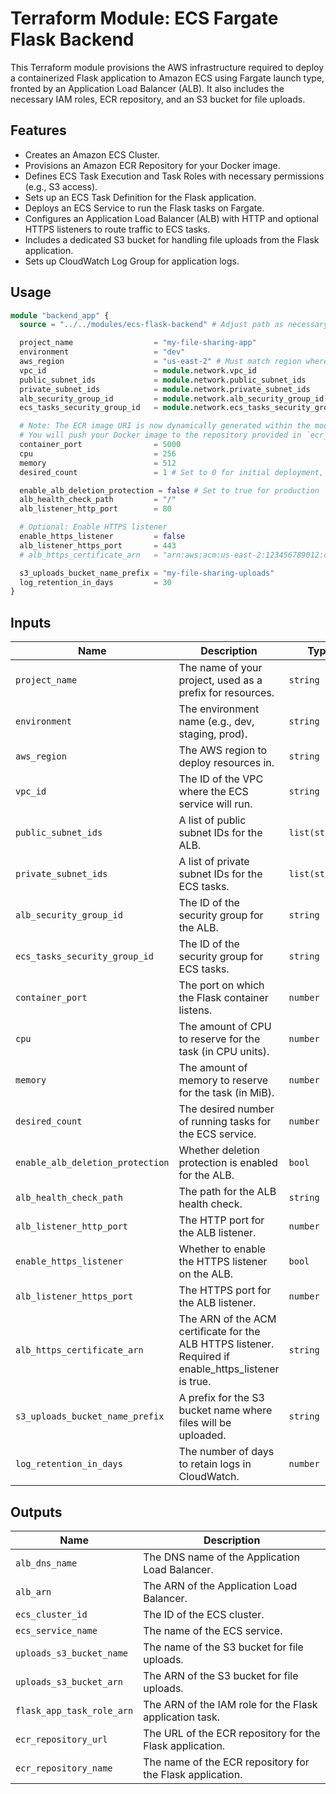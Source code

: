 # Terraform Module: ECS Fargate Flask Backend

This Terraform module provisions the AWS infrastructure required to deploy a containerized Flask application to Amazon ECS using Fargate launch type, fronted by an Application Load Balancer (ALB). It also includes the necessary IAM roles, ECR repository, and an S3 bucket for file uploads.

## Features

* Creates an Amazon ECS Cluster.
* Provisions an Amazon ECR Repository for your Docker image.
* Defines ECS Task Execution and Task Roles with necessary permissions (e.g., S3 access).
* Sets up an ECS Task Definition for the Flask application.
* Deploys an ECS Service to run the Flask tasks on Fargate.
* Configures an Application Load Balancer (ALB) with HTTP and optional HTTPS listeners to route traffic to ECS tasks.
* Includes a dedicated S3 bucket for handling file uploads from the Flask application.
* Sets up CloudWatch Log Group for application logs.

## Usage

```terraform
module "backend_app" {
  source = "../../modules/ecs-flask-backend" # Adjust path as necessary

  project_name                  = "my-file-sharing-app"
  environment                   = "dev"
  aws_region                    = "us-east-2" # Must match region where VPC and subnets are
  vpc_id                        = module.network.vpc_id
  public_subnet_ids             = module.network.public_subnet_ids
  private_subnet_ids            = module.network.private_subnet_ids
  alb_security_group_id         = module.network.alb_security_group_id
  ecs_tasks_security_group_id   = module.network.ecs_tasks_security_group_id

  # Note: The ECR image URI is now dynamically generated within the module.
  # You will push your Docker image to the repository provided in `ecr_repository_url` output.
  container_port                = 5000
  cpu                           = 256
  memory                        = 512
  desired_count                 = 1 # Set to 0 for initial deployment, then update after image push

  enable_alb_deletion_protection = false # Set to true for production
  alb_health_check_path         = "/"
  alb_listener_http_port        = 80

  # Optional: Enable HTTPS listener
  enable_https_listener         = false
  alb_listener_https_port       = 443
  # alb_https_certificate_arn   = "arn:aws:acm:us-east-2:123456789012:certificate/your-cert-id" # Required if enable_https_listener is true

  s3_uploads_bucket_name_prefix = "my-file-sharing-uploads"
  log_retention_in_days         = 30
}
```

## Inputs
| Name | Description | Type | Default | Required|
|---|---|---|---|---|
|`project_name`| The name of your project, used as a prefix for resources.| `string`| | yes|
|`environment`| The environment name (e.g., dev, staging, prod).| `string`| | yes|
|`aws_region`| The AWS region to deploy resources in.| `string`| | yes|
|`vpc_id`| The ID of the VPC where the ECS service will run.| `string`| | yes|
|`public_subnet_ids`| A list of public subnet IDs for the ALB.| `list(string)`| | yes|
|`private_subnet_ids`| A list of private subnet IDs for the ECS tasks.| `list(string)	`| | yes|
|`alb_security_group_id`| The ID of the security group for the ALB.| `string`| | yes|
|`ecs_tasks_security_group_id`| The ID of the security group for ECS tasks.| `string`| | yes|
|`container_port`| The port on which the Flask container listens.| `number`| 5000| no|
|`cpu`| The amount of CPU to reserve for the task (in CPU units).| `number`| 256| no|
|`memory`| The amount of memory to reserve for the task (in MiB).| `number`| 512| no|
|`desired_count`| The desired number of running tasks for the ECS service.| `number`| 0| no|
|`enable_alb_deletion_protection`| Whether deletion protection is enabled for the ALB.| `bool`| `false`| no|
|`alb_health_check_path`| The path for the ALB health check.| `string`| /| no|
|`alb_listener_http_port`| The HTTP port for the ALB listener.| `number`| 80| no|
|`enable_https_listener`| Whether to enable the HTTPS listener on the ALB.| `bool`| `false`| no|
|`alb_listener_https_port`| The HTTPS port for the ALB listener.| `number`| 443| no|
|`alb_https_certificate_arn`| The ARN of the ACM certificate for the ALB HTTPS listener. Required if enable_https_listener is true.| `string`| `null`| no|
|`s3_uploads_bucket_name_prefix`| A prefix for the S3 bucket name where files will be uploaded.| `string`| "my-file-sharing-uploads"| no|
|`log_retention_in_days`| The number of days to retain logs in CloudWatch.| `number`| 30| no|


## Outputs
| Name | Description |
|------|-------------|
| `alb_dns_name` | The DNS name of the Application Load Balancer. |
| `alb_arn` | The ARN of the Application Load Balancer. |
| `ecs_cluster_id` | The ID of the ECS cluster. |
| `ecs_service_name` | The name of the ECS service. |
| `uploads_s3_bucket_name` | The name of the S3 bucket for file uploads. |
| `uploads_s3_bucket_arn` | The ARN of the S3 bucket for file uploads. |
| `flask_app_task_role_arn` | The ARN of the IAM role for the Flask application task. |
| `ecr_repository_url` | The URL of the ECR repository for the Flask application. |
| `ecr_repository_name` | The name of the ECR repository for the Flask application. |